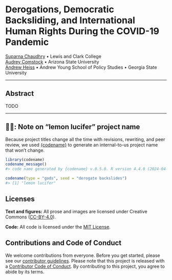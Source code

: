 

<!-- README.md is generated from README.qmd. Please edit that file -->

# Derogations, Democratic Backsliding, and International Human Rights During the COVID-19 Pandemic

[Suparna Chaudhry](https://www.suparnachaudhry.com/) • Lewis and Clark
College  
[Audrey Comstock](https://audreylcomstock.weebly.com/) • Arizona State
University  
[Andrew Heiss](https://www.andrewheiss.com/) • Andrew Young School of
Policy Studies • Georgia State University

<!-- badges: start -->
<!-- badges: end -->

------------------------------------------------------------------------

## Abstract

TODO

------------------------------------------------------------------------

## 🍋😈: Note on “lemon lucifer” project name

Because project titles change all the time with revisions, rewriting,
and peer review, we used [{codename}](http://svmiller.com/codename/) to
generate an internal-to-us project name that won’t change.

``` r
library(codename)
codename_message()
#> code name generated by {codename} v.0.5.0. R version 4.4.0 (2024-04-24).

codename(type = "gods", seed = "derogate backslides")
#> [1] "lemon lucifer"
```

## Licenses

**Text and figures:** All prose and images are licensed under Creative
Commons ([CC-BY-4.0](http://creativecommons.org/licenses/by/4.0/)).

**Code:** All code is licensed under the [MIT License](LICENSE.md).

## Contributions and Code of Conduct

We welcome contributions from everyone. Before you get started, please
see our [contributor guidelines](CONTRIBUTING.md). Please note that this
project is released with a [Contributor Code of
Conduct](https://contributor-covenant.org/version/2/0/CODE_OF_CONDUCT.html).
By contributing to this project, you agree to abide by its terms.
